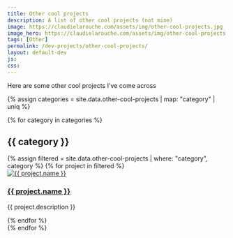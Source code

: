 ```yaml
---
title: Other cool projects
description: A list of other cool projects (not mine)
image: https://claudielarouche.com/assets/img/other-cool-projects.jpg
image_hero: https://claudielarouche.com/assets/img/other-cool-projects.jpg
tags: [Other]
permalink: /dev-projects/other-cool-projects/
layout: default-dev
js: 
css: 
---
```


Here are some other cool projects I've come across

{% assign categories = site.data.other-cool-projects | map: "category" | uniq %}

{% for category in categories %}
  <h2>{{ category }}</h2>
  <div class="projects-gallery">
    {% assign filtered = site.data.other-cool-projects | where: "category", category %}
    {% for project in filtered %}
      <div class="project-card">
        <a href="{{ project.url }}" target="_blank">
          <img src="{{ project.image }}" alt="{{ project.name }}" />
          <h3>{{ project.name }}</h3>
        </a>
        <p>{{ project.description }}</p>
      </div>
    {% endfor %}
  </div>
{% endfor %}